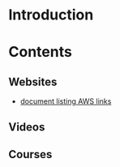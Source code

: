# Introduction
# Contents
## Websites
- [document listing AWS links](resources/websites.md)
## Videos
## Courses
